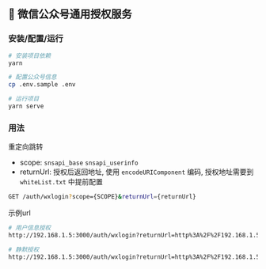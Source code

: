 ## 🌈 微信公众号通用授权服务

### 安装/配置/运行

```bash
# 安装项目依赖
yarn

# 配置公众号信息
cp .env.sample .env

# 运行项目
yarn serve
```

### 用法

重定向跳转

- scope: `snsapi_base` `snsapi_userinfo`
- returnUrl: 授权后返回地址, 使用 `encodeURIComponent` 编码, 授权地址需要到 `whiteList.txt` 中提前配置

```bash
GET /auth/wxlogin?scope={SCOPE}&returnUrl={returnUrl}
```

示例url

```bash
# 用户信息授权
http://192.168.1.5:3000/auth/wxlogin?returnUrl=http%3A%2F%2F192.168.1.5%3A3000%2Fsuccess&scope=snsapi_userinfo

# 静默授权
http://192.168.1.5:3000/auth/wxlogin?returnUrl=http%3A%2F%2F192.168.1.5%3A3000%2Fsuccess&scope=snsapi_base
```

